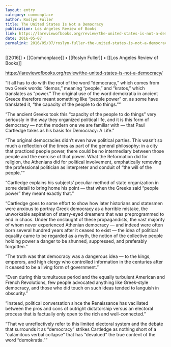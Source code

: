 ```yaml
---
layout: entry
category: commonplace
author: Roslyn Fuller
title: The United States Is Not a Democracy
publication: Los Angeles Review of Books
link: https://lareviewofbooks.org/review/the-united-states-is-not-a-democracy/
date: 2016-05-07
permalink: 2016/05/07/roslyn-fuller-the-united-states-is-not-a-democracy
---
```


[[2016]] • [[Commonplace]] • [[Roslyn Fuller]] • [[Los Angeles Review of Books]]

https://lareviewofbooks.org/review/the-united-states-is-not-a-democracy/

“It all has to do with the root of the word “democracy,” which comes from two Greek words: “demos,” meaning “people,” and “kratos,” which translates as “power.” The original use of the word demokratia in ancient Greece therefore meant something like “people power” or, as some have translated it, “the capacity of the people to do things.””

“The ancient Greeks took this “capacity of the people to do things” very seriously in the way they organized political life, and it is this form of democracy — not the modern one we are familiar with — that Paul Cartledge takes as his basis for Democracy: A Life.”

“The original democracies didn’t even have political parties. This wasn’t so much a reflection of the times as part of the general philosophy: in a city that practiced people power, there could be no intermediary between those people and the exercise of that power. What the Reformation did for religion, the Athenians did for political involvement, emphatically removing the professional politician as interpreter and conduit of “the will of the people.””

“Cartledge explains his subjects’ peculiar method of state organization in some detail to bring home his point — that when the Greeks said “people power” they meant exactly that.”

“Cartledge goes to some effort to show how later historians and statesmen were anxious to portray Greek democracy as a horrible mistake, the unworkable aspiration of starry-eyed dreamers that was preprogrammed to end in chaos. Under the onslaught of these propagandists, the vast majority of whom never experienced Athenian democracy — and indeed were often born several hundred years after it ceased to exist — the idea of political equality came to be regarded as a myth, the notion of the collective people holding power a danger to be shunned, suppressed, and preferably forgotten.”

“The truth was that democracy was a dangerous idea — to the kings, emperors, and high clergy who controlled information in the centuries after it ceased to be a living form of government.”

“Even during this tumultuous period and the equally turbulent American and French Revolutions, few people advocated anything like Greek-style democracy, and those who did touch on such ideas tended to languish in obscurity.”

“Instead, political conversation since the Renaissance has vacillated between the pros and cons of outright dictatorship versus an electoral process that is factually only open to the rich and well-connected.”

“That we unreflectively refer to this limited electoral system and the debate that surrounds it as “democracy” strikes Cartledge as nothing short of a “calamitous verbal collapse” that has “devalued” the true content of the word “demokratia.””
